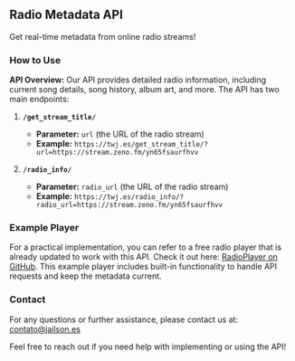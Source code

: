 ## Radio Metadata API

Get real-time metadata from online radio streams!

### How to Use

**API Overview:**
Our API provides detailed radio information, including current song details, song history, album art, and more. The API has two main endpoints:

1. **`/get_stream_title/`**
   - **Parameter:** `url` (the URL of the radio stream)
   - **Example:** `https://twj.es/get_stream_title/?url=https://stream.zeno.fm/yn65fsaurfhvv`

2. **`/radio_info/`**
   - **Parameter:** `radio_url` (the URL of the radio stream)
   - **Example:** `https://twj.es/radio_info/?radio_url=https://stream.zeno.fm/yn65fsaurfhvv`

### Example Player

For a practical implementation, you can refer to a free radio player that is already updated to work with this API. Check it out here: [RadioPlayer on GitHub](https://github.com/jailsonsb2/RadioPlayer). This example player includes built-in functionality to handle API requests and keep the metadata current.

### Contact

For any questions or further assistance, please contact us at: [contato@jailson.es](mailto:contato@jailson.es)

Feel free to reach out if you need help with implementing or using the API!

